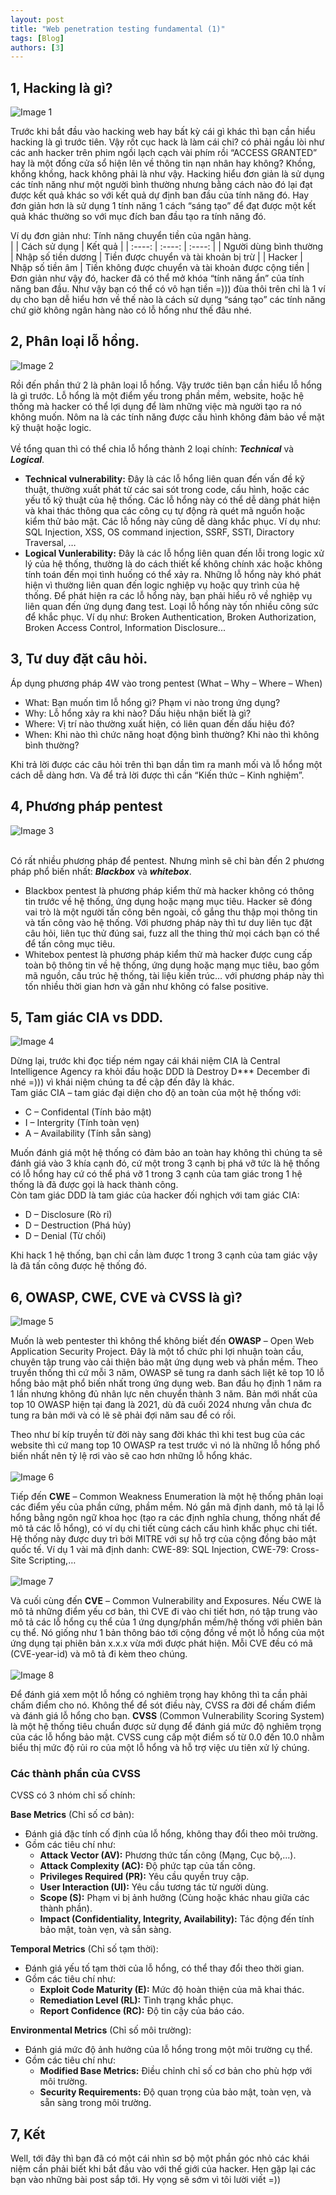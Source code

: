 ```yaml
---
layout: post
title: "Web penetration testing fundamental (1)"
tags: [Blog]
authors: [3]
---
```

## **1, Hacking là gì?** 
![Image 1](../assets/ManhPost/pics/h1.png) <br>

Trước khi bắt đầu vào hacking web hay bất kỳ cái gì khác thì bạn cần hiểu hacking là gì trước tiên. Vậy rốt cục hack là làm cái chi? có phải ngầu lòi như các anh hacker trên phim ngồi lạch cạch vài phím rồi “ACCESS GRANTED” hay là một đống cửa sổ hiện lên về thông tin nạn nhân hay không?  Khồng, khồng khồng, hack không phải là như vậy. 
Hacking hiểu đơn giản là sử dụng các tính năng như một người bình thường nhưng bằng cách nào đó lại đạt được kết quả khác so với kết quả dự định ban đầu của tính năng đó. Hay đơn giản hơn là sử dụng 1 tính năng 1 cách “sáng tạo” để đạt được một kết quả khác thường so với mục đích ban đầu tạo ra tính năng đó.<br> 

Ví dụ đơn giản như: Tính năng chuyển tiền của ngân hàng. <br>
|                          | Cách sử dụng        | Kết quả                                             |
|            :----:        |    :----:           |  :----:                                             |
| Người dùng bình thường   | Nhập số tiền dương  | Tiền được chuyển và tài khoản bị trừ                |
| Hacker                   | Nhập số tiền âm     | Tiền không được chuyển và tài khoản được cộng tiền  |
<br>
Đơn giản như vậy đó, hacker đã có thể mở khóa “tính năng ẩn” của tính năng ban đầu. Như vậy bạn có thể có vô hạn tiền =))) đùa thôi trên chỉ là 1 ví dụ cho bạn dễ hiểu hơn về thế nào là cách sử dụng “sáng tạo” các tính năng chứ giờ không ngân hàng nào có lỗ hổng như thế đâu nhé. <br>
## **2, Phân loại lỗ hổng.**
![Image 2](../assets/ManhPost/pics/h2.png) <br>

Rồi đến phần thứ 2 là phân loại lỗ hổng. Vậy trước tiên bạn cần hiểu lỗ hổng là gì trước. 
Lỗ hổng là một điểm yếu trong phần mềm, website, hoặc hệ thống mà hacker có thể lợi dụng để làm những việc mà người tạo ra nó không muốn. Nôm na là các tính năng được cấu hình không đảm bảo về mặt kỹ thuật hoặc logic. <br><br>
Về tổng quan thì có thể chia lỗ hổng thành 2 loại chính: ***Technical*** và ***Logical***. <br>
-	**Technical vulnerability:** Đây là các lỗ hổng liên quan đến vấn đề kỹ thuật, thường xuất phát từ các sai sót trong code, cấu hình, hoặc các yếu tố kỹ thuật của hệ thống. Các lỗ hổng này có thể dễ dàng phát hiện và khai thác thông qua các công cụ tự động rà quét mã nguồn hoặc kiểm thử bảo mật. Các lỗ hổng này cũng dễ dàng khắc phục.
Ví dụ như: SQL Injection, XSS, OS command injection, SSRF, SSTI, Diractory Traversal, …
-	**Logical Vunlerability:** Đây là các lỗ hổng liên quan đến lỗi trong logic xử lý của hệ thống, thường là do cách thiết kế không chính xác hoặc không tính toán đến mọi tình huống có thể xảy ra. Những lỗ hổng này khó phát hiện vì thường liên quan đến logic nghiệp vụ hoặc quy trình của hệ thống. Để phát hiện ra các lỗ hổng này, bạn phải hiểu rõ về nghiệp vụ liên quan đến ứng dụng đang test. Loại lỗ hổng này tốn nhiều công sức để khắc phục.
Ví dụ như: Broken Authentication, Broken Authorization, Broken Access Control, Information Disclosure...
## **3, Tư duy đặt câu hỏi.** 
Áp dụng phương pháp 4W vào trong pentest (What – Why – Where – When) <br>
-	What: Bạn muốn tìm lỗ hổng gì? Phạm vi nào trong ứng dụng? <br>
-	Why: Lỗ hổng xảy ra khi nào? Dấu hiệu nhận biết là gì? <br>
-	Where: Vị trí nào thường xuất hiện, có liên quan đến dấu hiệu đó? <br>
-	When: Khi nào thì chức năng hoạt động bình thường? Khi nào thì không bình thường? <br>

Khi trả lời được các câu hỏi trên thì bạn dần tìm ra manh mối và lỗ hổng một cách dễ dàng hơn. Và để trả lời được thì cần “Kiến thức – Kinh nghiệm”. 
## **4, Phương pháp pentest**
![Image 3](../assets/ManhPost/pics/h3.png) <br><br>

Có rất nhiều phương pháp để pentest. Nhưng mình sẽ chỉ bàn đến 2 phương pháp phổ biến nhất: ***Blackbox*** và ***whitebox***. <br>
-	Blackbox pentest là phương pháp kiểm thử mà hacker không có thông tin trước về hệ thống, ứng dụng hoặc mạng mục tiêu. Hacker sẽ đóng vai trò là một người tấn công bên ngoài, cố gắng thu thập mọi thông tin và tấn công vào hệ thống. Với phương pháp này thì tư duy liên tục đặt câu hỏi, liên tục thử đúng sai, fuzz all the thing thử mọi cách bạn có thể để tấn công mục tiêu. 
-	Whitebox pentest là phương pháp kiểm thử mà hacker được cung cấp toàn bộ thông tin về hệ thống, ứng dụng hoặc mạng mục tiêu, bao gồm mã nguồn, cấu trúc hệ thống, tài liệu kiến trúc… với phương pháp này thì tốn nhiều thời gian hơn và gần như không có false positive. 
## **5, Tam giác CIA vs DDD.**
![Image 4](../assets/ManhPost/pics/h4.png) <br>

Dừng lại, trước khi đọc tiếp ném ngay cái khái niệm CIA là Central Intelligence Agency ra khỏi đầu hoặc DDD là Destroy D*** December đi nhé =))) vì khái niệm chúng ta đề cập đến đây là khác. <br>
Tam giác CIA – tam giác đại diện cho độ an toàn của một hệ thống với: 
-	C – Confidental (Tính bảo mật)
-	I – Intergrity (Tính toàn vẹn) 
-	A – Availability (Tính sẵn sàng)

Muốn đánh giá một hệ thống có đảm bảo an toàn hay không thì chúng ta sẽ đánh giá vào 3 khía cạnh đó, cứ một trong 3 cạnh bị phá vỡ tức là hệ thống có lỗ hổng hay cứ có thể phá vỡ 1 trong 3 cạnh của tam giác trong 1 hệ thống là đã được gọi là hack thành công. <br>
Còn tam giác DDD là tam giác của hacker đối nghịch với tam giác CIA: 
-	D – Disclosure (Rò rỉ)
-	D – Destruction (Phá hủy)
-	D – Denial (Từ chối)

Khi hack 1 hệ thống, bạn chỉ cần làm được 1 trong 3 cạnh của tam giác vậy là đã tấn công được hệ thống đó. 
## **6, OWASP, CWE, CVE và CVSS là gì?**
![Image 5](../assets/ManhPost/pics/h5.jpg) <br>

Muốn là web pentester thì không thể không biết đến **OWASP** – Open Web Application Security Project. Đây là một tổ chức phi lợi nhuận toàn cầu, chuyên tập trung vào cải thiện bảo mật ứng dụng web và phần mềm. Theo truyền thống thì cứ mỗi 3 năm, OWASP sẽ tung ra danh sách liệt kê top 10 lỗ hổng bảo mật phổ biến nhất trong ứng dụng web. Ban đầu họ định 1 năm ra 1 lần nhưng không đủ nhân lực nên chuyển thành 3 năm. Bản mới nhất của top 10 OWASP hiện tại đang là 2021, dù đã cuối 2024 nhưng vẫn chưa đc tung ra bản mới và có lẽ sẽ phải đợi năm sau để có rồi. <br>

Theo như bí kíp truyền từ đời này sang đời khác thì khi test bug của các website thì cứ mang top 10 OWASP ra test trước vì nó là những lỗ hổng phổ biến nhất nên tỷ lệ rơi vào sẽ cao hơn những lỗ hổng khác. <br><br>
![Image 6](../assets/ManhPost/pics/h6.png) <br>

Tiếp đến **CWE** – Common Weakness Enumeration là một hệ thống phân loại các điểm yếu của phần cứng, phầm mềm. Nó gắn mã định danh, mô tả lại lỗ hổng bằng ngôn ngữ khoa học (tạo ra các định nghĩa chung, thống nhất để mô tả các lỗ hổng), có ví dụ chi tiết cùng cách cấu hình khắc phục chi tiết. Hệ thống này được duy trì bởi MITRE với sự hỗ trợ của cộng đồng bảo mật quốc tế. Ví dụ 1 vài mã định danh: CWE-89: SQL Injection, CWE-79: Cross-Site Scripting,… <br><br>
![Image 7](../assets/ManhPost/pics/h7.png) <br>

Và cuối cùng đến **CVE** – Common Vulnerability and Exposures. Nếu CWE là mô tả những điểm yếu cơ bản, thì CVE đi vào chi tiết hơn, nó tập trung vào mô tả các lỗ hổng cụ thể của 1 ứng dụng/phần mềm/hệ thống với phiên bản cụ thể. Nó giống như 1 bản thông báo tới cộng đồng về một lỗ hổng của một ứng dụng tại phiên bản x.x.x vừa mới được phát hiện. Mỗi CVE đều có mã (CVE-year-id) và mô tả đi kèm theo chúng.  <br><br>
![Image 8](../assets/ManhPost/pics/h8.png) <br>

Để đánh giá xem một lỗ hổng có nghiêm trọng hay không thì ta cần phải chấm điểm cho nó. Không thể để sót điều này, CVSS ra đời để chấm điểm và đánh giá lỗ hổng cho bạn. 
**CVSS** (Common Vulnerability Scoring System) là một hệ thống tiêu chuẩn được sử dụng để đánh giá mức độ nghiêm trọng của các lỗ hổng bảo mật. CVSS cung cấp một điểm số từ 0.0 đến 10.0 nhằm biểu thị mức độ rủi ro của một lỗ hổng và hỗ trợ việc ưu tiên xử lý chúng.<br>
### **Các thành phần của CVSS** 
CVSS có 3 nhóm chỉ số chính:<br>

**Base Metrics** (Chỉ số cơ bản):
-	Đánh giá đặc tính cố định của lỗ hổng, không thay đổi theo môi trường.
-	Gồm các tiêu chí như:
	-	**Attack Vector (AV):** Phương thức tấn công (Mạng, Cục bộ,...).
	-	**Attack Complexity (AC):** Độ phức tạp của tấn công.
	-	**Privileges Required (PR):** Yêu cầu quyền truy cập.
	-	**User Interaction (UI):** Yêu cầu tương tác từ người dùng.
	-	**Scope (S):** Phạm vi bị ảnh hưởng (Cùng hoặc khác nhau giữa các thành phần).
	-	**Impact (Confidentiality, Integrity, Availability):** Tác động đến tính bảo mật, toàn vẹn, và sẵn sàng.<br>

**Temporal Metrics** (Chỉ số tạm thời):
-	Đánh giá yếu tố tạm thời của lỗ hổng, có thể thay đổi theo thời gian.
-	Gồm các tiêu chí như:
	-	**Exploit Code Maturity (E):** Mức độ hoàn thiện của mã khai thác.
	-	**Remediation Level (RL):** Tình trạng khắc phục.
	-	**Report Confidence (RC):** Độ tin cậy của báo cáo.<br>

**Environmental Metrics** (Chỉ số môi trường):
-	Đánh giá mức độ ảnh hưởng của lỗ hổng trong một môi trường cụ thể.
-	Gồm các tiêu chí như:
	-	**Modified Base Metrics:** Điều chỉnh chỉ số cơ bản cho phù hợp với môi trường.
	-	**Security Requirements:** Độ quan trọng của bảo mật, toàn vẹn, và sẵn sàng trong môi trường.
## **7, Kết**
Well, tới đây thì bạn đã có một cái nhìn sơ bộ một phần góc nhỏ các khái niệm cần phải biết khi bắt đầu vào với thế giới của hacker. Hẹn gặp lại các bạn vào những bài post sắp tới. Hy vọng sẽ sớm vì tôi lười viết =)) 
